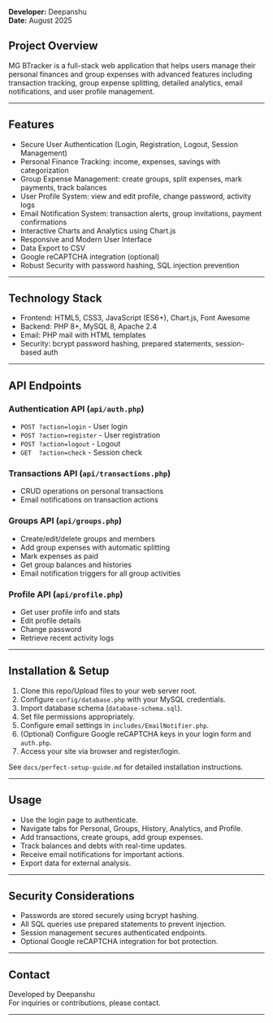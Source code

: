 **Developer:** Deepanshu  
**Date:** August 2025

## Project Overview

MG BTracker is a full-stack web application that helps users manage their personal finances and group expenses with advanced features including transaction tracking, group expense splitting, detailed analytics, email notifications, and user profile management.

---

## Features

- Secure User Authentication (Login, Registration, Logout, Session Management)
- Personal Finance Tracking: income, expenses, savings with categorization
- Group Expense Management: create groups, split expenses, mark payments, track balances
- User Profile System: view and edit profile, change password, activity logs
- Email Notification System: transaction alerts, group invitations, payment confirmations
- Interactive Charts and Analytics using Chart.js
- Responsive and Modern User Interface
- Data Export to CSV
- Google reCAPTCHA integration (optional)
- Robust Security with password hashing, SQL injection prevention

---

## Technology Stack

- Frontend: HTML5, CSS3, JavaScript (ES6+), Chart.js, Font Awesome
- Backend: PHP 8+, MySQL 8, Apache 2.4
- Email: PHP mail with HTML templates
- Security: bcrypt password hashing, prepared statements, session-based auth

---

## API Endpoints

### Authentication API (`api/auth.php`)
- `POST ?action=login` - User login  
- `POST ?action=register` - User registration  
- `POST ?action=logout` - Logout  
- `GET  ?action=check`  - Session check  

### Transactions API (`api/transactions.php`)
- CRUD operations on personal transactions  
- Email notifications on transaction actions  

### Groups API (`api/groups.php`)
- Create/edit/delete groups and members  
- Add group expenses with automatic splitting  
- Mark expenses as paid  
- Get group balances and histories  
- Email notification triggers for all group activities  

### Profile API (`api/profile.php`)
- Get user profile info and stats  
- Edit profile details  
- Change password  
- Retrieve recent activity logs  

---

## Installation & Setup

1. Clone this repo/Upload files to your web server root.  
2. Configure `config/database.php` with your MySQL credentials.  
3. Import database schema (`database-schema.sql`).  
4. Set file permissions appropriately.  
5. Configure email settings in `includes/EmailNotifier.php`.  
6. (Optional) Configure Google reCAPTCHA keys in your login form and `auth.php`.  
7. Access your site via browser and register/login.

See `docs/perfect-setup-guide.md` for detailed installation instructions.

---

## Usage

- Use the login page to authenticate.  
- Navigate tabs for Personal, Groups, History, Analytics, and Profile.  
- Add transactions, create groups, add group expenses.  
- Track balances and debts with real-time updates.  
- Receive email notifications for important actions.  
- Export data for external analysis.

---

## Security Considerations

- Passwords are stored securely using bcrypt hashing.  
- All SQL queries use prepared statements to prevent injection.  
- Session management secures authenticated endpoints.  
- Optional Google reCAPTCHA integration for bot protection.

---

## Contact

Developed by Deepanshu  
For inquiries or contributions, please contact.

---
